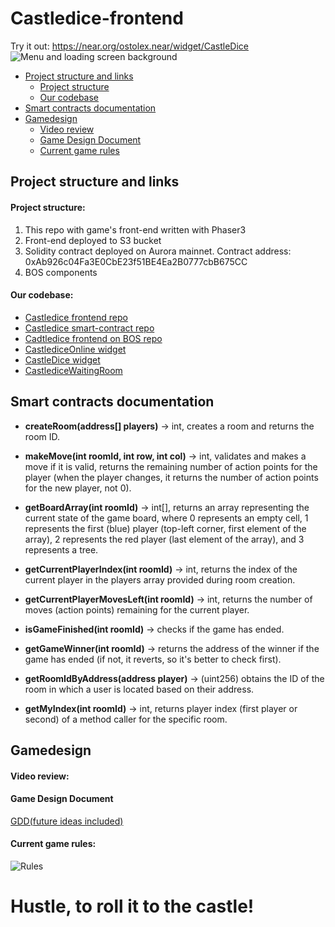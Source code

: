# Castledice-frontend
Try it out: https://near.org/ostolex.near/widget/CastleDice
![Menu and loading screen background](https://github.com/OSTOLEX-Technologies/Castledice-frontend/assets/63261287/0911730f-4a9d-4f21-a970-4a7155f9de99)

- [Project structure and links](#project-structure-and-links)
  - [Project structure](#project-structure)
  - [Our codebase](#our-codebase)
- [Smart contracts documentation](#smart-contracts-documentation)
- [Gamedesign](#gamedesign)
  - [Video review](#video-review)
  - [Game Design Document](#game-design-document)
  - [Current game rules](#current-game-rules)

## Project structure and links
#### Project structure:
1. This repo with game's front-end written with Phaser3
2. Front-end deployed to S3 bucket
3. Solidity contract deployed on Aurora mainnet. Contract address: 0xAb926c04Fa3E0CbE23f51BE4Ea2B0777cbB675CC
4. BOS components

#### Our codebase:
- [Castledice frontend repo](https://github.com/OSTOLEX-Technologies/Castledice-frontend)
- [Castledice smart-contract repo](https://github.com/OSTOLEX-Technologies/Castledice-smart-contract)
- [Cadtledice frontend on BOS repo](https://github.com/OSTOLEX-Technologies/Castledice-BOS-frontend)
- [CastlediceOnline widget](https://near.org/near/widget/ComponentDetailsPage?src=ostolex.near/widget/CastlediceOnline&tab=source)
- [CastleDice widget](https://near.org/near/widget/ComponentDetailsPage?src=ostolex.near/widget/CastleDice&tab=source)
- [CastlediceWaitingRoom](https://near.org/near/widget/ComponentDetailsPage?src=ostolex.near/widget/CastlediceWaitingRoom&tab=source)

## Smart contracts documentation
- **createRoom(address[] players)** -> int, creates a room and returns the room ID.

- **makeMove(int roomId, int row, int col)** -> int, validates and makes a move if it is valid, returns the remaining number of action points for the player (when the player changes, it returns the number of action points for the new player, not 0).

- **getBoardArray(int roomId)** -> int[], returns an array representing the current state of the game board, where 0 represents an empty cell, 1 represents the first (blue) player (top-left corner, first element of the array), 2 represents the red player (last element of the array), and 3 represents a tree.

- **getCurrentPlayerIndex(int roomId)** -> int, returns the index of the current player in the players array provided during room creation.

- **getCurrentPlayerMovesLeft(int roomId)** -> int, returns the number of moves (action points) remaining for the current player.

- **isGameFinished(int roomId)** -> checks if the game has ended.

- **getGameWinner(int roomId)** -> returns the address of the winner if the game has ended (if not, it reverts, so it's better to check first).

- **getRoomIdByAddress(address player)** -> (uint256) obtains the ID of the room in which a user is located based on their address.

- **getMyIndex(int roomId)** -> int, returns player index (first player or second) of a method caller for the specific room. 

## Gamedesign
#### Video review: 
#### Game Design Document 
[GDD(future ideas included)](https://docs.google.com/document/d/11eUU29k8fY7RZMhJjf4DnZyn3PVrBj_iQnW219KFsPc/edit?usp=sharing)
#### Current game rules:


![Rules](https://github.com/OSTOLEX-Technologies/Castledice-frontend/assets/63261287/0fdfa4f4-0a9f-4233-89b5-2afc9850b444)

# Hustle, to roll it to the castle! 
